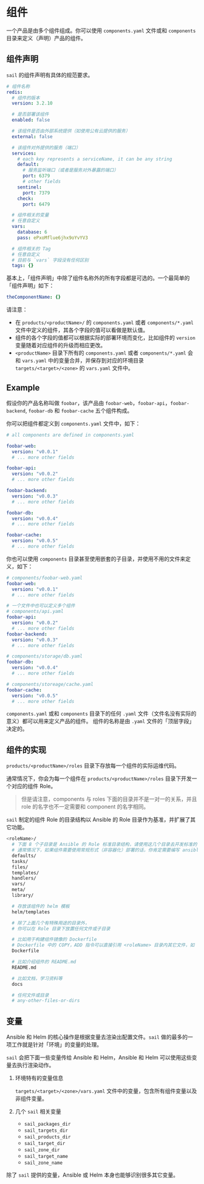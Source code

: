 # 组件

一个产品是由多个组件组成。你可以使用 `components.yaml` 文件或和 `components` 目录来定义（声明）产品的组件。

## 组件声明

`sail` 的组件声明有具体的规范要求。

```yaml
# 组件名称
redis:
  # 组件的版本
  version: 3.2.10

  # 是否部署该组件
  enabled: false

  # 该组件是否由外部系统提供（如使用公有云提供的服务）
  external: false

  # 该组件对外提供的服务（端口）
  services:
    # each key represents a serviceName, it can be any string
    default:
      # 服务监听端口（或者是服务对外暴露的端口）
      port: 6379
      # other fields
    sentinel:
      port: 7379
    check:
      port: 6479

  # 组件相关的变量
  # 任意自定义
  vars:
    database: 6
    pass: ePxoMflue6jhx9oYvYV3

  # 组件相关的 Tag
  # 任意自定义
  # 目前与 `vars` 字段没有任何区别
  tags: {}

```

基本上，「组件声明」中除了组件名称外的所有字段都是可选的。一个最简单的「组件声明」如下：

```yaml
theComponentName: {}
```

请注意：

- 在 `products/<productName>/` 的 `components.yaml` 或者 `components/*.yaml` 文件中定义的组件，其各个字段的值可以看做是默认值。
- 组件的各个字段的值都可以根据实际的部署环境而变化，比如组件的 `version` 变量随着对应组件的升级而相应更改。
- `<productName>` 目录下所有的 `components.yaml` 或者 `components/*.yaml` 会和 `vars.yaml` 中的变量合并，并保存到对应的环境目录 `targets/<target>/<zone>` 的 `vars.yaml` 文件中。

## Example

假设你的产品名称叫做 `foobar`，该产品由 `foobar-web`，`foobar-api`，`foobar-backend`, `foobar-db` 和 `foobar-cache` 五个组件构成。

你可以把组件都定义到 `components.yaml` 文件中，如下：

```yaml
# all components are defined in components.yaml

foobar-web:
  version: "v0.0.1"
  # ... more other fields

foobar-api:
  version: "v0.0.2"
  # ... more other fields

foobar-backend:
  version: "v0.0.3"
  # ... more other fields

foobar-db:
  version: "v0.0.4"
  # ... more other fields

foobar-cache:
  version: "v0.0.5"
  # ... more other fields
```

你也可以使用 `components` 目录甚至使用嵌套的子目录，并使用不用的文件来定义，如下：

```yml
# components/foobar-web.yaml
foobar-web:
  version: "v0.0.1"
  # ... more other fields

# 一个文件中也可以定义多个组件
# components/api.yaml
foobar-api:
  version: "v0.0.2"
  # ... more other fields
foobar-backend:
  version: "v0.0.3"
  # ... more other fields

# components/storage/db.yaml
foobar-db:
  version: "v0.0.4"
  # ... more other fields

# components/storeage/cache.yaml
foobar-cache:
  version: "v0.0.5"
  # ... more other fields
```

`components.yaml` 或和 `components` 目录下的任何 `.yaml` 文件（文件名没有实际的意义）都可以用来定义产品的组件。
组件的名称是由 `.yaml` 文件的「顶层字段」决定的。

## 组件的实现

`products/<productName>/roles` 目录下存放每一个组件的实际运维代码。

通常情况下，你会为每一个组件在 `products/<productName>/roles` 目录下开发一个对应的组件 Role。

> 但是请注意，components 与 roles 下面的目录并不是一对一的关系，并且 role 的名字也不一定需要和 component 的名字相同。

`sail` 制定的组件 Role 的目录结构以 Ansible 的 Role 目录作为基准，并扩展了其它功能。

```bash
<roleName>/
  # 下面 8 个子目录是 Ansible 的 Role 标准目录结构，请使用这几个目录去开发标准的 Ansible Role
  # 通常情况下，如果组件需要使用常规形式（非容器化）部署的话，你肯定需要编写 ansible 格式的 role
  defaults/
  tasks/
  files/
  templates/
  handlers/
  vars/
  meta/
  library/

  # 存放该组件的 helm 模板
  helm/templates

  # 除了上面几个有特殊用途的目录外，
  # 你可以在 Role 目录下放置任何文件或子目录

  # 比如用于构建组件镜像的 Dockerfile
  # Dockerfile 中的 COPY，ADD 指令可以直接引用 <roleName> 目录内其它文件，如 files/xxx，或者 templates/xxx
  Dockerfile

  # 比如介绍组件的 README.md
  README.md

  # 比如文档，学习资料等
  docs

  # 任何文件或目录
  # any-other-files-or-dirs
```

## 变量

Ansible 和 Helm 的核心操作是根据变量去渲染出配置文件。`sail` 做的最多的一项工作就是针对「环境」的变量的处理。

`sail` 会把下面一些变量传给 Ansible 和 Helm，Ansible 和 Helm 可以使用这些变量去执行渲染动作。

1. 环境特有的变量信息

    `targets/<target>/<zone>/vars.yaml` 文件中的变量，包含所有组件变量以及非组件变量。

2. 几个 `sail` 相关变量

    - `sail_packages_dir`
    - `sail_targets_dir`
    - `sail_products_dir`
    - `sail_target_dir`
    - `sail_zone_dir`
    - `sail_target_name`
    - `sail_zone_name`

除了 `sail` 提供的变量，Ansible 或 Helm 本身也能够识别很多其它变量。
